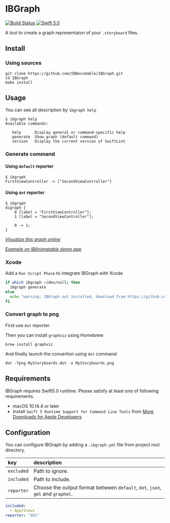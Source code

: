 # IBGraph
[![Build Status](https://travis-ci.org/IBDecodable/IBGraph.svg?branch=master)](https://travis-ci.org/IBDecodable/IBGraph)
[![Swift 5.0](https://img.shields.io/badge/Swift-5.0-orange.svg?style=flat)](https://developer.apple.com/swift/)

A tool to create a graph representaton of your  `.storyboard` files.

## Install

### Using sources

```
git clone https://github.com/IBDecodable/IBGraph.git
cd IBGraph
make install
```

## Usage

You can see all description by `ibgraph help`

```
$ ibgraph help
Available commands:

   help      Display general or command-specific help
   generate  Show graph (default command)
   version   Display the current version of SwiftLint
```

### Generate command

#### Using `default` reporter

```
$ ibgraph
FirstViewController -> ["SecondViewController"]
```

#### Using `dot` reporter
```
$ ibgraph
digraph {
    0 [label = "FirstViewController"];
    1 [label = "SecondViewController"];

    0 -> 1;
}
```

_[Visualize this graph online](http://bit.ly/2YtkuY5)_

_[Example on IBAnimatable demo app](http://bit.ly/2STM1wW)_

### Xcode

Add a `Run Script Phase` to integrate IBGraph with Xcode

```sh
if which ibgraph >/dev/null; then
  ibgraph generate
else
  echo "warning: IBGraph not installed, download from https://github.com/IBDecodable/IBGraph"
fi
```

### Convert graph to png

First use `dot` reporter.

Then you can install `graphviz` using Homebrew

```
brew install graphviz
```

And finally launch the convertion using `dot` command

```
dot -Tpng MyStoryboards.dot -o MyStoryboards.png
```

## Requirements

IBGraph requires Swift5.0 runtime. Please satisfy at least one of following requirements.

 - macOS 10.14.4 or later
 - Install `Swift 5 Runtime Support for Command Line Tools` from [More Downloads for Apple Developers](https://developer.apple.com/download/more/)
 
## Configuration

You can configure IBGraph by adding a `.ibgraph.yml` file from project root directory.


| key                  | description                 |
|:---------------------|:--------------------------- |
| `excluded`           | Path to ignore.    |
| `included`           | Path to include.   |
| `reporter`           | Choose the output format between `default`, `dot`, `json`, `gml` and `graphml`. |

```yaml
included:
  - App/Views
reporter: "dot"
```
